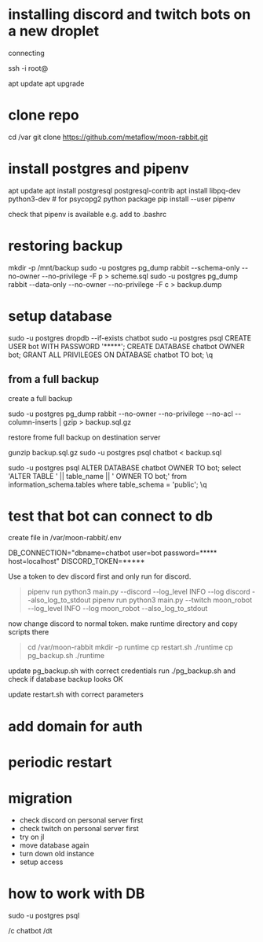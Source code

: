 # installing discord and twitch bots on a new droplet

connecting

ssh -i <key> root@<ip>

apt update
apt upgrade

# clone repo
cd /var
git clone https://github.com/metaflow/moon-rabbit.git

# install postgres and pipenv
apt update
apt install postgresql postgresql-contrib
apt install libpq-dev python3-dev # for psycopg2 python package
pip install --user pipenv

check that pipenv is available e.g. add to .bashrc

# restoring backup

mkdir -p /mnt/backup
sudo -u postgres pg_dump rabbit --schema-only --no-owner --no-privilege -F p > scheme.sql
sudo -u postgres pg_dump rabbit --data-only --no-owner --no-privilege -F c > backup.dump

# setup database

sudo -u postgres dropdb --if-exists chatbot
sudo -u postgres psql
CREATE USER bot WITH PASSWORD '*****';
CREATE DATABASE chatbot OWNER bot;
GRANT ALL PRIVILEGES ON DATABASE chatbot TO bot;
\q

## from a full backup

create a full backup

sudo -u postgres pg_dump rabbit --no-owner --no-privilege --no-acl --column-inserts | gzip > backup.sql.gz

restore frome full backup on destination server

gunzip backup.sql.gz
sudo -u postgres psql chatbot < backup.sql

sudo -u postgres psql
ALTER DATABASE chatbot OWNER TO bot;
select 'ALTER TABLE ' || table_name || ' OWNER TO bot;' from information_schema.tables where table_schema = 'public';
\q

# test that bot can connect to db

create file in /var/moon-rabbit/.env

DB_CONNECTION="dbname=chatbot user=bot password=***** host=localhost"
DISCORD_TOKEN=*****

Use a token to dev discord first and only run for discord.

> pipenv run python3 main.py --discord --log_level INFO --log discord --also_log_to_stdout
 pipenv run python3 main.py --twitch moon_robot --log_level INFO --log moon_robot --also_log_to_stdout

now change discord to normal token.
make runtime directory and copy scripts there

> cd /var/moon-rabbit
> mkdir -p runtime
> cp restart.sh ./runtime
> cp pg_backup.sh ./runtime

update pg_backup.sh with correct credentials
run ./pg_backup.sh and check if database backup looks OK

update restart.sh with correct parameters

# add domain for auth

# periodic restart

# migration

- check discord on personal server first
- check twitch on personal server first
- try on jl
- move database again
- turn down old instance
- setup access

# how to work with DB

sudo -u postgres psql

/c chatbot
/dt